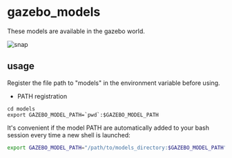 # gazebo_models
These models are available in the gazebo world.  

![snap](https://github.com/calm0815/gazebo_models/blob/master/snapshot.png)

## usage
Register the file path to "models" in the environment variable before using.

- PATH registration
```
cd models
export GAZEBO_MODEL_PATH=`pwd`:$GAZEBO_MODEL_PATH
```

It's convenient if the model PATH are automatically added to your bash session every time a new shell is launched:
```bash
export GAZEBO_MODEL_PATH="/path/to/models_directory:$GAZEBO_MODEL_PATH"
```
